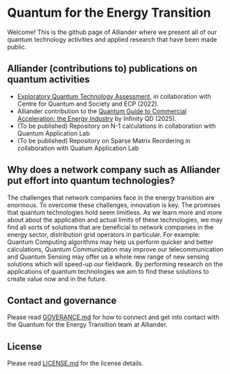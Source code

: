 <!--
SPDX-FileCopyrightText: 2025 Alliander N.V.

SPDX-License-Identifier: CC-BY-4.0
-->

# Quantum for the Energy Transition
Welcome! This is the github page of Alliander where we present all of our quantum technology activities and applied research that have been made public. 

## Alliander (contributions to) publications on quantum activities
- [Exploratory Quantum Technology Assessment](https://begeleidingsethiek.nl/cases/alliander-quantumcomputing-bij-n-1-principe/), in collaboration with Centre for Quantum and Society and ECP (2022).
- Alliander contribution to the [Quantum Guide to Commercial Acceleration: the Energy Industry](https://www.infinityqd.nl/resources/quantum-guide-to-commercial-acceleration-the-energy-industry) by Infinity QD (2025).  
- (To be published) Repository on N-1 calculations in collaboration with Quantum Application Lab
- (To be published) Repository on Sparse Matrix Reordering in collaboration with Quatum Application Lab


## Why does a network company such as Alliander put effort into quantum technologies?
The challenges that network companies face in the energy transition are enormous. To overcome these challenges, innovation is key. The promises that quantum technologies hold seem limitless. As we learn more and more about about the application and actual limits of these technologies, we may find all sorts of solutions that are beneficial to network companies in the energy sector, distribution grid operators in particular. For example: Quantum Computing algorithms may help us perform quicker and better calculations, Quantum Communication may improve our telecommunication and Quantum Sensing may offer us a whole new range of new sensing solutions which will speed-up our fieldwork. By performing research on the applications of quantum technologies we aim to find these solutions to create value now and in the future.

## Contact and governance
Please read [GOVERANCE.md](GOVERNANCE.md) for how to connect and get into contact with the Quantum for the Energy Transition team at Alliander.

## License
Please read [LICENSE.md](LICENSE.md) for the license details.
